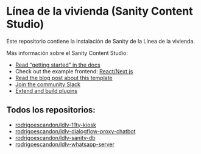 # Línea de la vivienda (Sanity Content Studio)

Este repositorio contiene la instalación de Sanity de la Línea de la vivienda. 

Más información sobre el Sanity Content Studio:

- [Read “getting started” in the docs](https://www.sanity.io/docs/introduction/getting-started?utm_source=readme)
- Check out the example frontend: [React/Next.js](https://github.com/sanity-io/tutorial-sanity-blog-react-next)
- [Read the blog post about this template](https://www.sanity.io/blog/build-your-own-blog-with-sanity-and-next-js?utm_source=readme)
- [Join the community Slack](https://slack.sanity.io/?utm_source=readme)
- [Extend and build plugins](https://www.sanity.io/docs/content-studio/extending?utm_source=readme)

## Todos los repositorios:

- [rodrigoescandon/ldlv-11ty-kiosk](https://github.com/rodrigoescandon/ldlv-11ty-kiosk)
- [rodrigoescandon/ldlv-dialogflow-proxy-chatbot](https://github.com/rodrigoescandon/ldlv-dialogflow-proxy-chatbot)
- [rodrigoescandon/ldlv-sanity-db](https://github.com/rodrigoescandon/ldlv-sanity-db)
- [rodrigoescandon/ldlv-whatsapp-server](https://github.com/rodrigoescandon/ldlv-whatsapp-server)